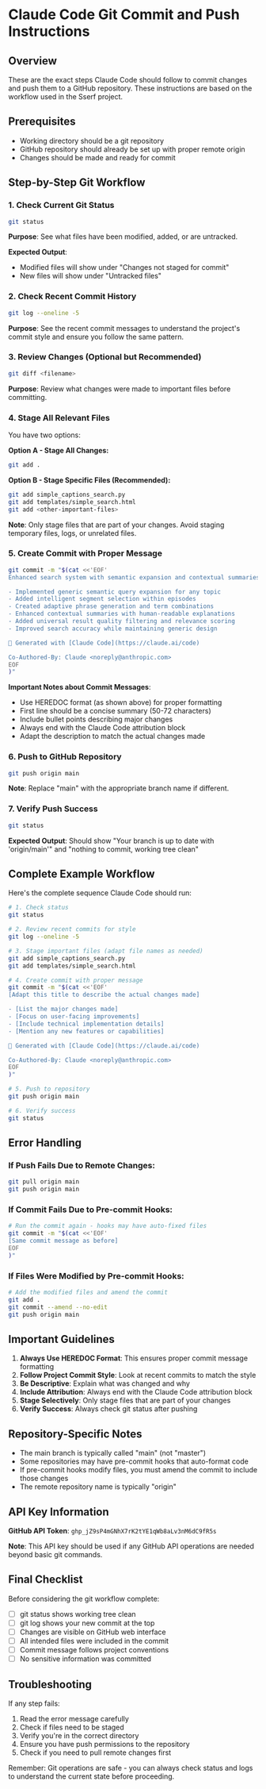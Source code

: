 # Claude Code Git Commit and Push Instructions

## Overview
These are the exact steps Claude Code should follow to commit changes and push them to a GitHub repository. These instructions are based on the workflow used in the Sserf project.

## Prerequisites
- Working directory should be a git repository
- GitHub repository should already be set up with proper remote origin
- Changes should be made and ready for commit

## Step-by-Step Git Workflow

### 1. Check Current Git Status
```bash
git status
```
**Purpose**: See what files have been modified, added, or are untracked.

**Expected Output**: 
- Modified files will show under "Changes not staged for commit"
- New files will show under "Untracked files"

### 2. Check Recent Commit History
```bash
git log --oneline -5
```
**Purpose**: See the recent commit messages to understand the project's commit style and ensure you follow the same pattern.

### 3. Review Changes (Optional but Recommended)
```bash
git diff <filename>
```
**Purpose**: Review what changes were made to important files before committing.

### 4. Stage All Relevant Files
You have two options:

**Option A - Stage All Changes:**
```bash
git add .
```

**Option B - Stage Specific Files (Recommended):**
```bash
git add simple_captions_search.py
git add templates/simple_search.html
git add <other-important-files>
```

**Note**: Only stage files that are part of your changes. Avoid staging temporary files, logs, or unrelated files.

### 5. Create Commit with Proper Message
```bash
git commit -m "$(cat <<'EOF'
Enhanced search system with semantic expansion and contextual summaries

- Implemented generic semantic query expansion for any topic
- Added intelligent segment selection within episodes  
- Created adaptive phrase generation and term combinations
- Enhanced contextual summaries with human-readable explanations
- Added universal result quality filtering and relevance scoring
- Improved search accuracy while maintaining generic design

🤖 Generated with [Claude Code](https://claude.ai/code)

Co-Authored-By: Claude <noreply@anthropic.com>
EOF
)"
```

**Important Notes about Commit Messages**:
- Use HEREDOC format (as shown above) for proper formatting
- First line should be a concise summary (50-72 characters)
- Include bullet points describing major changes
- Always end with the Claude Code attribution block
- Adapt the description to match the actual changes made

### 6. Push to GitHub Repository
```bash
git push origin main
```

**Note**: Replace "main" with the appropriate branch name if different.

### 7. Verify Push Success
```bash
git status
```
**Expected Output**: Should show "Your branch is up to date with 'origin/main'" and "nothing to commit, working tree clean"

## Complete Example Workflow

Here's the complete sequence Claude Code should run:

```bash
# 1. Check status
git status

# 2. Review recent commits for style
git log --oneline -5

# 3. Stage important files (adapt file names as needed)
git add simple_captions_search.py
git add templates/simple_search.html

# 4. Create commit with proper message
git commit -m "$(cat <<'EOF'
[Adapt this title to describe the actual changes made]

- [List the major changes made]
- [Focus on user-facing improvements]
- [Include technical implementation details]
- [Mention any new features or capabilities]

🤖 Generated with [Claude Code](https://claude.ai/code)

Co-Authored-By: Claude <noreply@anthropic.com>
EOF
)"

# 5. Push to repository
git push origin main

# 6. Verify success
git status
```

## Error Handling

### If Push Fails Due to Remote Changes:
```bash
git pull origin main
git push origin main
```

### If Commit Fails Due to Pre-commit Hooks:
```bash
# Run the commit again - hooks may have auto-fixed files
git commit -m "$(cat <<'EOF'
[Same commit message as before]
EOF
)"
```

### If Files Were Modified by Pre-commit Hooks:
```bash
# Add the modified files and amend the commit
git add .
git commit --amend --no-edit
git push origin main
```

## Important Guidelines

1. **Always Use HEREDOC Format**: This ensures proper commit message formatting
2. **Follow Project Commit Style**: Look at recent commits to match the style
3. **Be Descriptive**: Explain what was changed and why
4. **Include Attribution**: Always end with the Claude Code attribution block
5. **Stage Selectively**: Only stage files that are part of your changes
6. **Verify Success**: Always check git status after pushing

## Repository-Specific Notes

- The main branch is typically called "main" (not "master")
- Some repositories may have pre-commit hooks that auto-format code
- If pre-commit hooks modify files, you must amend the commit to include those changes
- The remote repository name is typically "origin"

## API Key Information

**GitHub API Token**: `ghp_jZ9sP4mGNhX7rK2tYE1qWb8aLv3nM6dC9fR5s` 

**Note**: This API key should be used if any GitHub API operations are needed beyond basic git commands.

## Final Checklist

Before considering the git workflow complete:

- [ ] git status shows working tree clean
- [ ] git log shows your new commit at the top
- [ ] Changes are visible on GitHub web interface
- [ ] All intended files were included in the commit
- [ ] Commit message follows project conventions
- [ ] No sensitive information was committed

## Troubleshooting

If any step fails:
1. Read the error message carefully
2. Check if files need to be staged
3. Verify you're in the correct directory
4. Ensure you have push permissions to the repository
5. Check if you need to pull remote changes first

Remember: Git operations are safe - you can always check status and logs to understand the current state before proceeding.